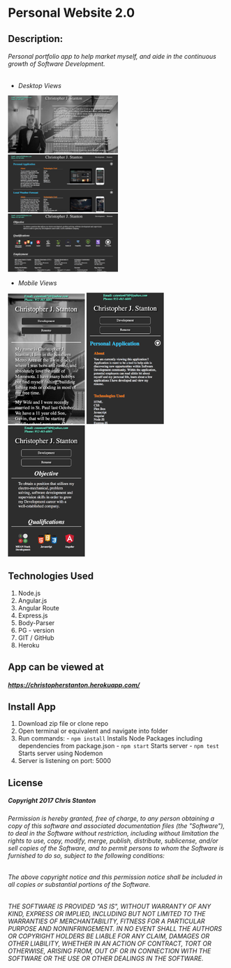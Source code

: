 
# Personal Website 2.0


## Description:
###### Personal portfolio app to help market myself, and aide in the continuous growth of Software Development.

- *Desktop Views*

<img src="./public/assets/images/screenshots/desktop-main.png" width="50%">

<img src="./public/assets/images/screenshots/desktop-development.png" width="50%">

<img src="./public/assets/images/screenshots/desktop-resume.png" width="50%">

- *Mobile Views*

<img src="./public/assets/images/screenshots/mobile-main.png" width="35%">

<img src="./public/assets/images/screenshots/mobile-development.png" width="35%">

<img src="./public/assets/images/screenshots/mobile-resume.png" width="35%">

## Technologies Used
  1. Node.js
  2. Angular.js
  3. Angular Route
  4. Express.js
  5. Body-Parser
  6. PG - version
  7. GIT / GitHub
  8. Heroku


## App can be viewed at
##### https://christopherstanton.herokuapp.com/


## Install App
  1. Download zip file or clone repo
  2. Open terminal or equivalent and navigate into folder
  3. Run commands:
    - ``` npm install ``` Installs Node Packages including dependencies from package.json
    - ``` npm start ``` Starts server
    - ``` npm test ``` Starts server using Nodemon
  4. Server is listening on port: 5000


## License
##### Copyright 2017 Chris Stanton

###### Permission is hereby granted, free of charge, to any person obtaining a copy of this software and associated documentation files (the "Software"), to deal in the Software without restriction, including without limitation the rights to use, copy, modify, merge, publish, distribute, sublicense, and/or sell copies of the Software, and to permit persons to whom the Software is furnished to do so, subject to the following conditions:

###### The above copyright notice and this permission notice shall be included in all copies or substantial portions of the Software.

###### THE SOFTWARE IS PROVIDED "AS IS", WITHOUT WARRANTY OF ANY KIND, EXPRESS OR IMPLIED, INCLUDING BUT NOT LIMITED TO THE WARRANTIES OF MERCHANTABILITY, FITNESS FOR A PARTICULAR PURPOSE AND NONINFRINGEMENT. IN NO EVENT SHALL THE AUTHORS OR COPYRIGHT HOLDERS BE LIABLE FOR ANY CLAIM, DAMAGES OR OTHER LIABILITY, WHETHER IN AN ACTION OF CONTRACT, TORT OR OTHERWISE, ARISING FROM, OUT OF OR IN CONNECTION WITH THE SOFTWARE OR THE USE OR OTHER DEALINGS IN THE SOFTWARE.
